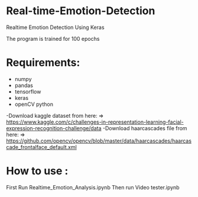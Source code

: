 # Real-time-Emotion-Detection
Realtime Emotion Detection Using Keras

The program is trained for 100 epochs

# Requirements:
- numpy
- pandas
- tensorflow
- keras
- openCV python

-Download kaggle dataset from here: 
=> https://www.kaggle.com/c/challenges-in-representation-learning-facial-expression-recognition-challenge/data
-Download haarcascades file from here:
=> https://github.com/opencv/opencv/blob/master/data/haarcascades/haarcascade_frontalface_default.xml

# How to use :
First Run Realtime_Emotion_Analysis.ipynb 
Then run Video tester.ipynb
